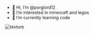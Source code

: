 - 👋 Hi, I’m @porglord12
- 👀 I’m interested in minecraft and legos
- 🌱 I’m currently learning code

 

<!---
porglord12/porglord12 is a ✨ special ✨ repository because its `README.md` (this file) appears on your GitHub profile.
You can click the Preview link to take a look at your changes.
--->
![texture](https://user-images.githubusercontent.com/116699021/197929688-0792e022-2f60-48c7-a89c-9c8f6148a8e3.png)
